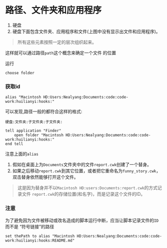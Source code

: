 # 路径、文件夹和应用程序

1. 硬盘
2. 硬盘下面包含文件夹、应用程序和文件(上图中没有显示出文件和应用程序)。

> 所有这些元素按照一定的层次组织起来。

这样就可以通过路径`path`这个概念来确定一个文件 的位置

运行

`choose folder`

### 获取id

`alias "Macintosh HD:Users:Nealyang:Documents:code:code-work:huilianyi:hooks:"`

可以发现,路径一般的都符合这样的格式:

`硬盘:文件夹:子文件夹:子文件夹:`

```scpt
tell application "Finder"
    open folder "Macintosh HD:Users:Nealyang:Documents:code:code-work:huilianyi:hooks:"
end tell
```

注意上面的`alias`

1. 假如在桌面上为`Documents`文件夹中的文件`report.cwk`创建了一个替身。
2. 如果之后移动`report.cwk`到其它位置，或者把它重命名为`funny_story.cwk`，双击替身依然能够打开这个文件。

> 这是因为替身并不以`Macintosh HD:users:Documents:report.cwk`的方式记录文件 `report.cwk`的存储位置(和名字)，而是记录这个文件的ID。

### 注意

为了避免因为文件被移动或改名造成的脚本运行中断，应当让脚本记录文件的`ID`而不是 “符号链接”的路径

`set thePath to alias "Macintosh HD:Users:Nealyang:Documents:code:code-work:huilianyi:hooks:README.md"`
